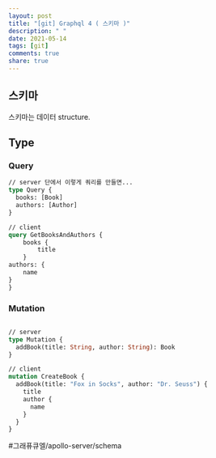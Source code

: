 ```yaml
---
layout: post
title: "[git] Graphql 4 ( 스키마 )"
description: " "
date: 2021-05-14
tags: [git]
comments: true
share: true
---
```



## 스키마
스키마는 데이터 structure.




## Type

### Query

```graphql
// server 단에서 이렇게 쿼리를 만들면...
type Query {
  books: [Book]
  authors: [Author]
}

// client
query GetBooksAndAuthors {
	books {
		title
	}
authors: {
	name
}
}
```


### Mutation

```graphql

// server
type Mutation {
  addBook(title: String, author: String): Book
}

// client
mutation CreateBook {
  addBook(title: "Fox in Socks", author: "Dr. Seuss") {
    title
    author {
      name
    }
  }
}

```
#그래퓨큐엘/apollo-server/schema

